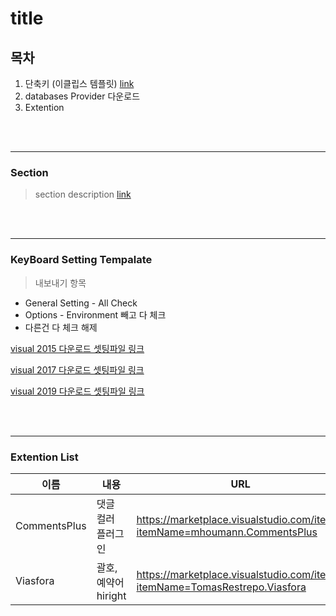 # title

## 목차
1. 단축키 (이클립스 템플릿) [link](#KeyBoard-Setting-Tempalate)
1. databases Provider 다운로드
1. Extention

<br>
<br>
<hr>

### Section
> section description [link](https://github.com/KimUihyeon/Utility/tree/master/MailService) 

<br>
<br>
<hr>


### KeyBoard Setting Tempalate

> 내보내기 항목

* General Setting - All Check
* Options - Environment 빼고 다 체크
* 다른건 다 체크 해제

[visual 2015 다운로드 셋팅파일 링크]()

[visual 2017 다운로드 셋팅파일 링크]()

[visual 2019 다운로드 셋팅파일 링크]()

<br>
<br>
<hr>



### Extention List


|  이름  |  내용 | URL |
|-----------|------|------|
|CommentsPlus|댓글 컬러 플러그인 | https://marketplace.visualstudio.com/items?itemName=mhoumann.CommentsPlus|
|Viasfora |괄호,예약어 hiright | https://marketplace.visualstudio.com/items?itemName=TomasRestrepo.Viasfora|
